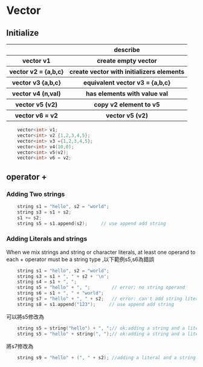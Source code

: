 # Vector



## Initialize
<table>
    <thead>
        <tr>
            <th></th>
            <th>describe</th>        
        </tr>
    </thead>
    <tbody>
        <tr>
            <th>vector<T> v1</th>
            <th>create empty vector</th>        
        </tr>     
        <tr>
            <th>vector<T> v2 = {a,b,c}</th>
            <th>create vector with initializers elements</th>        
        </tr> 
            <th>vector<T> v3 {a,b,c}</th>
            <th>equivalent vector<T> v3 = {a,b,c}</th>        
        </tr>  
        </tr> 
            <th>vector<T> v4 (n,val)</th>
            <th>has elements with value val </th>        
        </tr>  
        </tr> 
            <th>vector<T> v5 (v2)</th>
            <th>copy v2 element to v5</th>        
        </tr> 
        </tr> 
            <th>vector<T> v6 = v2</th>
            <th>vector<T> v5 (v2)</th>        
        </tr>        
    </tbody> 
</table>

```c++
    vector<int> v1;
    vector<int> v2 {1,2,3,4,5};
    vector<int> v3 ={1,2,3,4,5};
    vector<int> v4(10,0);
    vector<int> v5(v2);
    vector<int> v6 = v2;
```

## operator +

### Adding Two strings

```c++
    string s1 = "hello", s2 = "world"; 
    string s3 = s1 + s2;
    s1 += s2;  
    string s5 = s1.append(s2);     // use append add string
```
 
### Adding Literals and strings 
When we mix strings and string or character literals, at least one operand to each + operator must be a string type
,以下範例s5,s6為錯誤

```c++
    string s1 = "hello", s2 = "world"; 
    string s3 = s1 + ", " + s2 + '\n';
    string s4 = s1 + ", ";     
    string s5 = "hello" + ", ";        // error: no string operand  
    string s6 = s1 + ", " + "world";
    string s7 = "hello" + ", " + s2;   // error: can't add string literals    
    string s8 = s1.append("123");     // use append add string
```
可以將s5修改為
```c++
    string s5 = string("hello") + ", ";// ok:adding a string and a literal
    string s5 = "hello" + string(", ");// ok:adding a string and a literal
```
將s7修改為
```c++
    string s9 = "hello" + (", " + s2); //adding a literal and a string 
```






